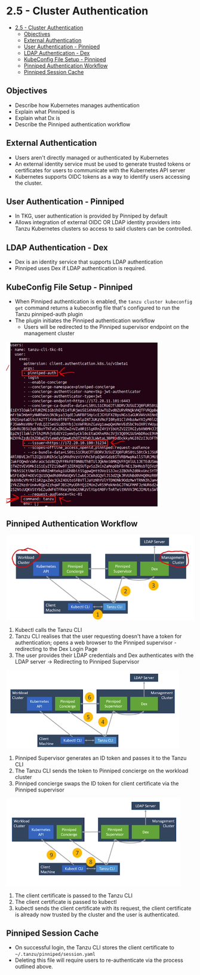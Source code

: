 # 2.5 - Cluster Authentication

- [2.5 - Cluster Authentication](#25---cluster-authentication)
  - [Objectives](#objectives)
  - [External Authentication](#external-authentication)
  - [User Authentication - Pinniped](#user-authentication---pinniped)
  - [LDAP Authentication - Dex](#ldap-authentication---dex)
  - [KubeConfig File Setup - Pinniped](#kubeconfig-file-setup---pinniped)
  - [Pinniped Authentication Workflow](#pinniped-authentication-workflow)
  - [Pinniped Session Cache](#pinniped-session-cache)

## Objectives

- Describe how Kubernetes manages authentication
- Explain what Pinniped is
- Explain what Dx is
- Describe the Pinniped authentication workflow

## External Authentication

- Users aren't directly managed or authenticated by Kubernetes
- An external identity service must be used to generate trusted tokens or certificates for users to communicate with the Kubernetes API server
- Kubernetes supports OIDC tokens as a way to identify users accessing the cluster.

## User Authentication - Pinniped

- In TKG, user authentication is provided by Pinniped by default
- Allows integration of external OIDC OR LDAP identity providers into Tanzu Kubernetes clusters so access to said clusters can be controlled.

## LDAP Authentication - Dex

- Dex is an identity service that supports LDAP authentication
- Pinniped uses Dex if LDAP authentication is required.

## KubeConfig File Setup - Pinniped

- When Pinniped authentication is enabled, the `tanzu cluster kubeconfig get` command returns a kubeconfig file that's configured to run the Tanzu pinniped-auth plugin
- The plugin initiates the Pinniped authentication workflow
  - Users will be redirected to the Pinniped supervisor endpoint on the management cluster

![Untitled](img/pinniped-kubeconfig.png)

## Pinniped Authentication Workflow

![Untitled](img/pinniped-auth-workflow.png)

1. Kubectl calls the Tanzu CLI
2. Tanzu CLI realises that the user requesting doesn't have a token for authentication; opens a web browser to the Pinniped supervisor - redirecting to the Dex Login Page
3. The user provides their LDAP credentials and Dex authenticates with the LDAP server → Redirecting to Pinniped Supervisor

![Untitled](img/pinniped-ldap-dex-flow.png)

1. Pinniped Supervisor generates an ID token and passes it to the Tanzu CLI
2. The Tanzu CLI sends the token to Pinniped concierge on the workload cluster
3. Pinniped concierge swaps the ID token for client certificate via the Pinniped supervisor

![Untitled](img/pinniped-ldap-dex-flow-2.png)

1. The client certificate is passed to the Tanzu CLI
2. The client certificate is passed to kubectl
3. kubectl sends the client certificate with its request, the client certificate is already now trusted by the cluster and the user is authenticated.

## Pinniped Session Cache

- On successful login, the Tanzu CLI stores the client certificate to `~/.tanzu/pinniped/session.yaml`
- Deleting this file will require users to re-authenticate via the process outlined above.
